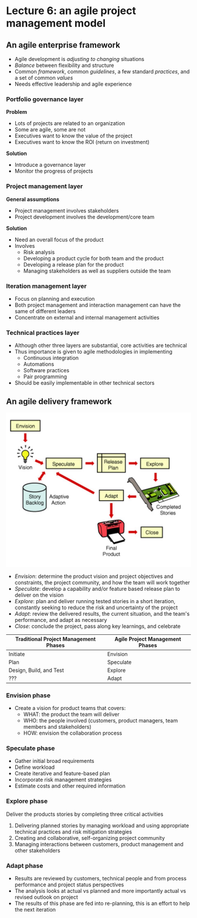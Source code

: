 # Lecture 6: an agile project management model

## An agile enterprise framework

- Agile development is *adjusting to changing* situations
- *Balance* between flexibility and structure
- Common *framework*, common *guidelines*, a few standard *practices*, and a set of common *values*
- Needs effective leadership and agile experience

### Portfolio governance layer

**Problem**

- Lots of projects are related to an organization
- Some are agile, some are not
- Executives want to know the value of the project
- Executives want to know the ROI (return on investment)

**Solution**

- Introduce a governance layer
- Monitor the progress of projects

### Project management layer

**General assumptions**

- Project management involves stakeholders
- Project development involves the development/core team

**Solution**

- Need an overall focus of the product
- Involves
  - Risk analysis
  - Developing a product cycle for both team and the product
  - Developing a release plan for the product
  - Managing stakeholders as well as suppliers outside the team

### Iteration management layer

- Focus on planning and execution
- Both project management and interaction management can have the same of different leaders
- Concentrate on external and internal management activities

### Technical practices layer

- Although other three layers are substantial, core activities are technical
- Thus importance is given to agile methodologies in implementing
  - Continuous integration
  - Automations
  - Software practices
  - Pair programming
- Should be easily implementable in other technical sectors

## An agile delivery framework

![Agile Delivery Framework](./figures/agile-delivery-framework.png)

- *Envision*: determine the product vision and project objectives and constraints, the project community, and how the team will work together
- *Speculate*: develop a capability and/or feature based release plan to deliver on the vision
- *Explore*: plan and deliver running tested stories in a short iteration, constantly seeking to reduce the risk and uncertainty of the project
- *Adapt*: review the delivered results, the current situation, and the team's performance, and adapt as necessary
- *Close*: conclude the project, pass along key learnings, and celebrate

| Traditional Project Management Phases | Agile Project Management Phases |
| ------------------------------------- | ------------------------------- |
| Initiate | Envision |
| Plan | Speculate |
| Design, Build, and Test | Explore |
| ??? | Adapt |

### Envision phase

- Create a vision for product teams that covers:
  - WHAT: the product the team will deliver
  - WHO: the people involved (customers, product managers, team members and stakeholders)
  - HOW: envision the collaboration process

### Speculate phase

- Gather initial broad requirements
- Define workload
- Create iterative and feature-based plan
- Incorporate risk management strategies
- Estimate costs and other required information

### Explore phase

Deliver the products stories by completing three critical activities

1) Delivering planned stories by managing workload and using appropriate technical practices and risk mitigation strategies
2) Creating and collaborative, self-organizing project community
3) Managing interactions between customers, product management and other stakeholders

### Adapt phase

- Results are reviewed by customers, technical people and from process performance and project status perspectives
- The analysis looks at actual vs planned and more importantly actual vs revised outlook on project
- The results of this phase are fed into re-planning, this is an effort to help the next iteration
